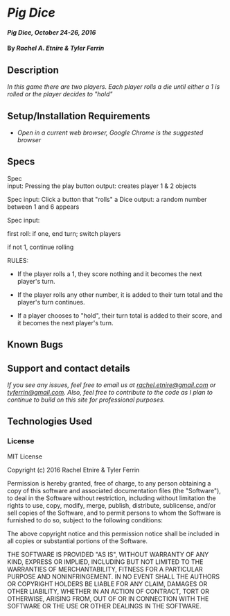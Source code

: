 # _Pig Dice_

#### _Pig Dice, October 24-26, 2016_

#### By _**Rachel A. Etnire & Tyler Ferrin**_

## Description
_In this game there are two players.  Each player rolls a die until either a 1 is rolled or the player decides to "hold"_

## Setup/Installation Requirements

* _Open in a current web browser, Google Chrome is the suggested browser_

## Specs

Spec  
input: Pressing the play button
output: creates player 1 & 2 objects

Spec
input: Click a button that "rolls" a Dice
output: a random number between 1 and 6 appears

Spec
input:

first roll:
if one, end turn; switch players 

if not 1, continue rolling



RULES:
* If the player rolls a 1, they score nothing and it becomes the next player's turn.

* If the player rolls any other number, it is added to their turn total and the player's turn continues.

* If a player chooses to "hold", their turn total is added to their score, and it becomes the next player's turn.




## Known Bugs

## Support and contact details

_If you see any issues, feel free to email us at rachel.etnire@gmail.com or tyferrin@gmail.com.  Also, feel free to contribute to the code as I plan to continue to build on this site for professional purposes._

## Technologies Used

### License

MIT License

Copyright (c) 2016 Rachel Etnire & Tyler Ferrin

Permission is hereby granted, free of charge, to any person obtaining a copy
of this software and associated documentation files (the "Software"), to deal
in the Software without restriction, including without limitation the rights
to use, copy, modify, merge, publish, distribute, sublicense, and/or sell
copies of the Software, and to permit persons to whom the Software is
furnished to do so, subject to the following conditions:

The above copyright notice and this permission notice shall be included in all
copies or substantial portions of the Software.

THE SOFTWARE IS PROVIDED "AS IS", WITHOUT WARRANTY OF ANY KIND, EXPRESS OR
IMPLIED, INCLUDING BUT NOT LIMITED TO THE WARRANTIES OF MERCHANTABILITY,
FITNESS FOR A PARTICULAR PURPOSE AND NONINFRINGEMENT. IN NO EVENT SHALL THE
AUTHORS OR COPYRIGHT HOLDERS BE LIABLE FOR ANY CLAIM, DAMAGES OR OTHER
LIABILITY, WHETHER IN AN ACTION OF CONTRACT, TORT OR OTHERWISE, ARISING FROM,
OUT OF OR IN CONNECTION WITH THE SOFTWARE OR THE USE OR OTHER DEALINGS IN THE
SOFTWARE.
